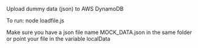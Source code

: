
Upload dummy data (json) to AWS DynamoDB

To run: 
      node loadfile.js
      
Make sure you have a json file name MOCK_DATA.json in the same folder  
or point your file in the variable localData
